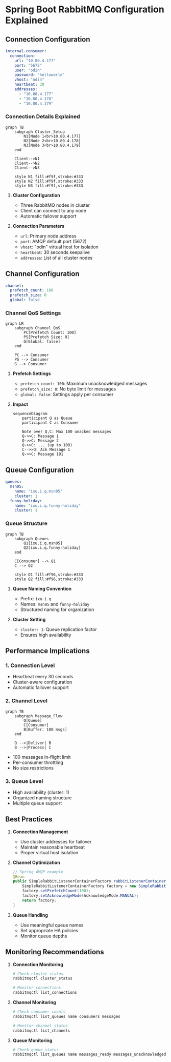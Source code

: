 # Spring Boot RabbitMQ Configuration Explained

## Connection Configuration

```yaml
internal-consumer:
  connection:
    url: "10.80.4.177"
    port: "5672"
    user: "odin"
    password: "helloworld"
    vhost: "odin"
    heartbeat: 30
    addresses:
      - "10.80.4.177"
      - "10.80.4.178"
      - "10.80.4.179"
```

### Connection Details Explained

```mermaid
graph TB
    subgraph Cluster_Setup
        N1[Node 1<br>10.80.4.177]
        N2[Node 2<br>10.80.4.178]
        N3[Node 3<br>10.80.4.179]
    end
    
    Client-->N1
    Client-->N2
    Client-->N3
    
    style N1 fill:#f9f,stroke:#333
    style N2 fill:#f9f,stroke:#333
    style N3 fill:#f9f,stroke:#333
```

1. **Cluster Configuration**
   - Three RabbitMQ nodes in cluster
   - Client can connect to any node
   - Automatic failover support

2. **Connection Parameters**
   - `url`: Primary node address
   - `port`: AMQP default port (5672)
   - `vhost`: "odin" virtual host for isolation
   - `heartbeat`: 30 seconds keepalive
   - `addresses`: List of all cluster nodes

## Channel Configuration

```yaml
channel:
  prefetch_count: 100
  prefetch_size: 0
  global: false
```

### Channel QoS Settings

```mermaid
graph LR
    subgraph Channel_QoS
        PC[Prefetch Count: 100]
        PS[Prefetch Size: 0]
        G[Global: false]
    end
    
    PC --> Consumer
    PS --> Consumer
    G --> Consumer
```

1. **Prefetch Settings**
   - `prefetch_count: 100`: Maximum unacknowledged messages
   - `prefetch_size: 0`: No byte limit for messages
   - `global: false`: Settings apply per consumer

2. **Impact**
   ```mermaid
   sequenceDiagram
       participant Q as Queue
       participant C as Consumer
       
       Note over Q,C: Max 100 unacked messages
       Q->>C: Message 1
       Q->>C: Message 2
       Q->>C: ... (up to 100)
       C-->>Q: Ack Message 1
       Q->>C: Message 101
   ```

## Queue Configuration

```yaml
queues:
  msn05:
    name: "ixu.i.q.msn05"
    cluster: 1
  funny-holiday:
    name: "ixu.i.q.funny-holiday"
    cluster: 1
```

### Queue Structure

```mermaid
graph TB
    subgraph Queues
        Q1[ixu.i.q.msn05]
        Q2[ixu.i.q.funny-holiday]
    end
    
    C[Consumer] --> Q1
    C --> Q2
    
    style Q1 fill:#f96,stroke:#333
    style Q2 fill:#f96,stroke:#333
```

1. **Queue Naming Convention**
   - Prefix: `ixu.i.q`
   - Names: `msn05` and `funny-holiday`
   - Structured naming for organization

2. **Cluster Setting**
   - `cluster: 1`: Queue replication factor
   - Ensures high availability

## Performance Implications

### 1. Connection Level
- Heartbeat every 30 seconds
- Cluster-aware configuration
- Automatic failover support

### 2. Channel Level
```mermaid
graph TB
    subgraph Message_Flow
        Q[Queue]
        C[Consumer]
        B[Buffer: 100 msgs]
    end
    
    Q -->|Deliver| B
    B -->|Process| C
```

- 100 messages in-flight limit
- Per-consumer throttling
- No size restrictions

### 3. Queue Level
- High availability (cluster: 1)
- Organized naming structure
- Multiple queue support

## Best Practices

1. **Connection Management**
   - Use cluster addresses for failover
   - Maintain reasonable heartbeat
   - Proper virtual host isolation

2. **Channel Optimization**
   ```java
   // Spring AMQP example
   @Bean
   public SimpleRabbitListenerContainerFactory rabbitListenerContainerFactory() {
       SimpleRabbitListenerContainerFactory factory = new SimpleRabbitListenerContainerFactory();
       factory.setPrefetchCount(100);
       factory.setAcknowledgeMode(AcknowledgeMode.MANUAL);
       return factory;
   }
   ```

3. **Queue Handling**
   - Use meaningful queue names
   - Set appropriate HA policies
   - Monitor queue depths

## Monitoring Recommendations

1. **Connection Monitoring**
   ```bash
   # Check cluster status
   rabbitmqctl cluster_status
   
   # Monitor connections
   rabbitmqctl list_connections
   ```

2. **Channel Monitoring**
   ```bash
   # Check consumer counts
   rabbitmqctl list_queues name consumers messages
   
   # Monitor channel status
   rabbitmqctl list_channels
   ```

3. **Queue Monitoring**
   ```bash
   # Check queue status
   rabbitmqctl list_queues name messages_ready messages_unacknowledged
   ```
